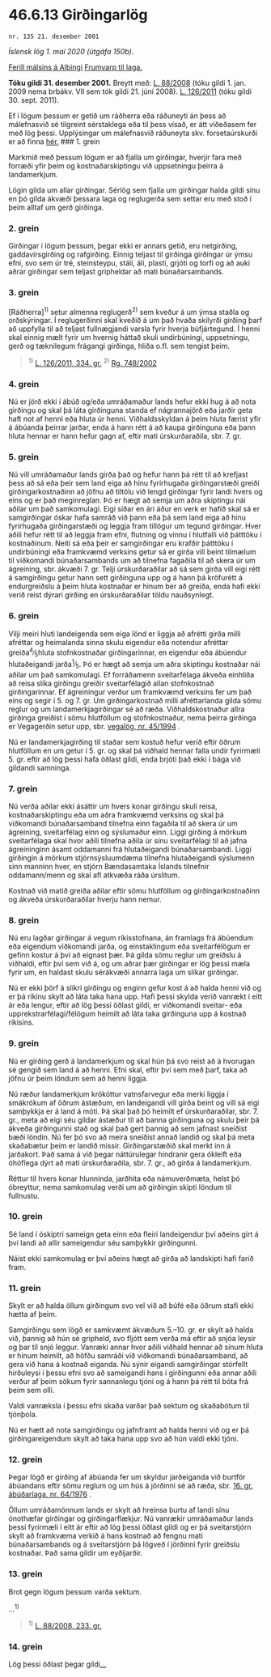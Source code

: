 # 46.6.13 Girðingarlög

`nr. 135 21. desember 2001`

_Íslensk lög 1. maí 2020 (útgáfa 150b)._

[Ferill málsins á Alþingi](https://www.althingi.is/thingstorf/thingmalalistar-eftir-thingum/ferill/?ltg=127&mnr=180)
[Frumvarp til laga.](https://www.althingi.is/altext/127/s/0183.html)

**Tóku gildi 31. desember 2001.**
Breytt með:
[L. 88/2008](https://althingi.is/altext/stjt/2008.088.html) (tóku gildi 1. jan. 2009 nema brbákv. VII sem tók gildi 21. júní 2008).
[L. 126/2011](https://althingi.is/altext/stjt/2011.126.html) (tóku gildi 30. sept. 2011).

Ef í lögum þessum er getið um ráðherra eða ráðuneyti án þess að málefnasvið sé tilgreint sérstaklega eða til þess vísað, er átt viðeðasem fer með lög þessi. Upplýsingar um málefnasvið ráðuneyta skv. forsetaúrskurði er að finna [hér.](2018119.md) ### 1. grein

Markmið með þessum lögum er að fjalla um girðingar, hverjir fara með forræði yfir þeim og kostnaðarskiptingu við uppsetningu þeirra á landamerkjum.

Lögin gilda um allar girðingar. Sérlög sem fjalla um girðingar halda gildi sínu en þó gilda ákvæði þessara laga og reglugerða sem settar eru með stoð í þeim alltaf um gerð girðinga.

### 2. grein

Girðingar í lögum þessum, þegar ekki er annars getið, eru netgirðing, gaddavírsgirðing og rafgirðing. Einnig teljast til girðinga girðingar úr ýmsu efni, svo sem úr tré, steinsteypu, stáli, áli, plasti, grjóti og torfi og að auki aðrar girðingar sem teljast gripheldar að mati búnaðarsambands.

### 3. grein

[Ráðherra]<sup>1)</sup> setur almenna reglugerð<sup>2)</sup> sem kveður á um ýmsa staðla og orðskýringar. Í reglugerðinni skal kveðið á um það hvaða skilyrði girðing þarf að uppfylla til að teljast fullnægjandi varsla fyrir hverja búfjártegund. Í henni skal einnig mælt fyrir um hvernig háttað skuli undirbúningi, uppsetningu, gerð og tæknilegum frágangi girðinga, hliða o.fl. sem tengist þeim.

> <sup>1)</sup> [L. 126/2011, 334. gr.](https://althingi.is/altext/stjt/2011.126.html) <sup>2)</sup> [Rg. 748/2002](https://althingi.ishttps://www.reglugerd.is/reglugerdir/allar/nr/748-2002)

### 4. grein

Nú er jörð ekki í ábúð og/eða umráðamaður lands hefur ekki hug á að nota girðingu og skal þá láta girðinguna standa ef nágrannajörð eða jarðir geta haft not af henni eða hluta úr henni. Viðhaldsskyldan á þeim hluta færist yfir á ábúanda þeirrar jarðar, enda á hann rétt á að kaupa girðinguna eða þann hluta hennar er hann hefur gagn af, eftir mati úrskurðaraðila, sbr. 7. gr.

### 5. grein

Nú vill umráðamaður lands girða það og hefur hann þá rétt til að krefjast þess að sá eða þeir sem land eiga að hinu fyrirhugaða girðingarstæði greiði girðingarkostnaðinn að jöfnu að tiltölu við lengd girðingar fyrir landi hvers og eins og er það meginreglan. Þó er hægt að semja um aðra skiptingu nái aðilar um það samkomulagi. Eigi síðar en ári áður en verk er hafið skal sá er samgirðingar óskar hafa samráð við þann eða þá sem land eiga að hinu fyrirhugaða girðingarstæði og leggja fram tillögur um tegund girðingar. Hver aðili hefur rétt til að leggja fram efni, flutning og vinnu í hlutfalli við þátttöku í kostnaðinum. Neiti sá eða þeir er samgirðingar eru krafðir þátttöku í undirbúningi eða framkvæmd verksins getur sá er girða vill beint tilmælum til viðkomandi búnaðarsambands um að tilnefna fagaðila til að skera úr um ágreining, sbr. ákvæði 7. gr. Telji úrskurðaraðilar að sá sem girða vill eigi rétt á samgirðingu getur hann sett girðinguna upp og á hann þá kröfurétt á endurgreiðslu á þeim hluta kostnaðar er hinum ber að greiða, enda hafi ekki verið reist dýrari girðing en úrskurðaraðilar töldu nauðsynlegt.

### 6. grein

Vilji meiri hluti landeigenda sem eiga lönd er liggja að afrétti girða milli afréttar og heimalanda sinna skulu eigendur eða notendur afréttar greiða<sup>4</sup>&frasl;<sub>5</sub>hluta stofnkostnaðar girðingarinnar, en eigendur eða ábúendur hlutaðeigandi jarða<sup>1</sup>&frasl;<sub>5</sub>. Þó er hægt að semja um aðra skiptingu kostnaðar nái aðilar um það samkomulagi. Ef forráðamenn sveitarfélaga ákveða einhliða að reisa slíka girðingu greiðir sveitarfélagið allan stofnkostnað girðingarinnar. Ef ágreiningur verður um framkvæmd verksins fer um það eins og segir í 5. og 7. gr. Um girðingarkostnað milli afréttarlanda gilda sömu reglur og um landamerkjagirðingar sé að ræða. Viðhaldskostnaður allra girðinga greiðist í sömu hlutföllum og stofnkostnaður, nema þeirra girðinga er Vegagerðin setur upp, sbr. [vegalög, nr. 45/1994](1994045.md) .

Nú er landamerkjagirðing til staðar sem kostuð hefur verið eftir öðrum hlutföllum en um getur í 5. gr. og skal þá viðhald hennar falla undir fyrirmæli 5. gr. eftir að lög þessi hafa öðlast gildi, enda brjóti það ekki í bága við gildandi samninga.

### 7. grein

Nú verða aðilar ekki ásáttir um hvers konar girðingu skuli reisa, kostnaðarskiptingu eða um aðra framkvæmd verksins og skal þá viðkomandi búnaðarsamband tilnefna einn fagaðila til að skera úr um ágreining, sveitarfélag einn og sýslumaður einn. Liggi girðing á mörkum sveitarfélaga skal hvor aðili tilnefna aðila úr sínu sveitarfélagi til að jafna ágreininginn ásamt oddamanni frá hlutaðeigandi búnaðarsambandi. Liggi girðingin á mörkum stjórnsýsluumdæma tilnefna hlutaðeigandi sýslumenn sinn manninn hver, en stjórn Bændasamtaka Íslands tilnefnir oddamann/menn og skal afl atkvæða ráða úrslitum.

Kostnað við matið greiða aðilar eftir sömu hlutföllum og girðingarkostnaðinn og ákveða úrskurðaraðilar hverju hann nemur.

### 8. grein

Nú eru lagðar girðingar á vegum ríkisstofnana, án framlags frá ábúendum eða eigendum viðkomandi jarða, og einstaklingum eða sveitarfélögum er gefinn kostur á því að eignast þær. Þá gilda sömu reglur um greiðslu á viðhaldi, eftir því sem við á, og um aðrar þær girðingar er lög þessi mæla fyrir um, en haldast skulu sérákvæði annarra laga um slíkar girðingar.

Nú er ekki þörf á slíkri girðingu og enginn gefur kost á að halda henni við og er þá ríkinu skylt að láta taka hana upp. Hafi þessi skylda verið vanrækt í eitt ár eða lengur, eftir að lög þessi öðlast gildi, er viðkomandi sveitar- eða upprekstrarfélagi/félögum heimilt að láta taka girðinguna upp á kostnað ríkisins.

### 9. grein

Nú er girðing gerð á landamerkjum og skal hún þá svo reist að á hvorugan sé gengið sem land á að henni. Efni skal, eftir því sem með þarf, taka að jöfnu úr þeim löndum sem að henni liggja.

Nú ræður landamerkjum krókóttur vatnsfarvegur eða merki liggja í smákrókum af öðrum ástæðum, en landeigandi vill girða beint og vill sá eigi samþykkja er á land á móti. Þá skal það þó heimilt ef úrskurðaraðilar, sbr. 7. gr., meta að eigi séu gildar ástæður til að banna girðinguna og skulu þeir þá ákveða girðingunni stað og skal það gert þannig að sem jafnast sneiðist bæði löndin. Nú fer þó svo að meira sneiðist annað landið og skal þá meta skaðabætur þeim er landið missir. Girðingarstæðið skal merkt inn á jarðakort. Það sama á við þegar náttúrulegar hindranir gera ókleift eða óhóflega dýrt að mati úrskurðaraðila, sbr. 7. gr., að girða á landamerkjum.

Réttur til hvers konar hlunninda, jarðhita eða námuverðmæta, helst þó óbreyttur, nema samkomulag verði um að girðingin skipti löndum til fullnustu.

### 10. grein

Sé land í óskiptri sameign geta einn eða fleiri landeigendur því aðeins girt á því landi að allir sameigendur séu samþykkir girðingunni.

Náist ekki samkomulag er því aðeins hægt að girða að landskipti hafi farið fram.

### 11. grein

Skylt er að halda öllum girðingum svo vel við að búfé eða öðrum stafi ekki hætta af þeim.

Samgirðingu sem lögð er samkvæmt ákvæðum 5.–10. gr. er skylt að halda við, þannig að hún sé gripheld, svo fljótt sem verða má eftir að snjóa leysir og þar til snjó leggur. Vanræki annar hvor aðili viðhald hennar að sínum hluta er hinum heimilt, að höfðu samráði við viðkomandi búnaðarsamband, að gera við hana á kostnað eiganda. Nú sýnir eigandi samgirðingar stórfellt hirðuleysi í þessu efni svo að sameigandi hans í girðingunni eða annar aðili verður af þeim sökum fyrir sannanlegu tjóni og á hann þá rétt til bóta frá þeim sem olli.

Valdi vanræksla í þessu efni skaða varðar það sektum og skaðabótum til tjónþola.

Nú er hætt að nota samgirðingu og jafnframt að halda henni við og er þá girðingareigendum skylt að taka hana upp svo að hún valdi ekki tjóni.

### 12. grein

Þegar lögð er girðing af ábúanda fer um skyldur jarðeiganda við burtför ábúandans eftir sömu reglum og um hús á jörðinni sé að ræða, sbr. [16. gr. ábúðarlaga, nr. 64/1976](1976064.md) .

Öllum umráðamönnum lands er skylt að hreinsa burtu af landi sínu ónothæfar girðingar og girðingarflækjur. Nú vanrækir umráðamaður lands þessi fyrirmæli í eitt ár eftir að lög þessi öðlast gildi og er þá sveitarstjórn skylt að framkvæma verkið á hans kostnað að fengnu mati búnaðarsambands og á sveitarstjórn þá lögveð í jörðinni fyrir greiðslu kostnaðar. Það sama gildir um eyðijarðir.

### 13. grein

Brot gegn lögum þessum varða sektum.

…<sup>1)</sup> 

> <sup>1)</sup> [L. 88/2008, 233. gr.](https://althingi.is/altext/stjt/2008.088.html#G233)

### 14. grein

Lög þessi öðlast þegar gildi[…](https://www.althingi.is/lagasafn/leidbeiningar/)
